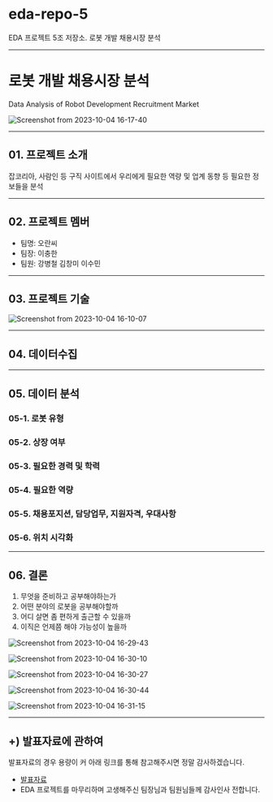 # eda-repo-5
EDA 프로젝트 5조 저장소. 로봇 개발 채용시장 분석

---
# 로봇 개발 채용시장 분석
Data Analysis of Robot Development Recruitment Market

![Screenshot from 2023-10-04 16-17-40](https://github.com/addinedu-amr-4th/eda-repo-5/assets/146153568/0d90d8cb-8252-46b8-af89-3a048c4e7e98)


---
## 01. 프로젝트 소개
잡코리아, 사람인 등 구직 사이트에서 우리에게 필요한 역량 및 업계 동향 등 필요한 정보들을 분석

---
## 02. 프로젝트 멤버
- 팀명: 오란씨
- 팀장: 이충한
- 팀원: 강병철 김창미 이수민

---
## 03. 프로젝트 기술
![Screenshot from 2023-10-04 16-10-07](https://github.com/addinedu-amr-4th/eda-repo-5/assets/141194237/3671598a-1cd0-447f-8583-e0e31232449c)

---
## 04. 데이터수집

---
## 05. 데이터 분석
### 05-1. 로봇 유형
### 05-2. 상장 여부
### 05-3. 필요한 경력 및 학력
### 05-4. 필요한 역량
### 05-5. 채용포지션, 담당업무, 지원자격, 우대사항
### 05-6. 위치 시각화

---
## 06. 결론
1. 무엇을 준비하고 공부해야하는가
2. 어떤 분야의 로봇을 공부해야할까
3. 어디 살면 좀 편하게 출근할 수 있을까
4. 이직은 언제쯤 해야 가능성이 높을까
  
![Screenshot from 2023-10-04 16-29-43](https://github.com/addinedu-amr-4th/eda-repo-5/assets/141194237/5b12ab89-2bef-4ed1-a44e-219c3c2fb12e)

![Screenshot from 2023-10-04 16-30-10](https://github.com/addinedu-amr-4th/eda-repo-5/assets/141194237/39444e8a-3603-4bf6-8298-335224d11186)

![Screenshot from 2023-10-04 16-30-27](https://github.com/addinedu-amr-4th/eda-repo-5/assets/141194237/71c42c73-564b-42bd-9e39-03b5e3dc9a18)

![Screenshot from 2023-10-04 16-30-44](https://github.com/addinedu-amr-4th/eda-repo-5/assets/141194237/bbed3681-7a52-4991-92cd-1329b567da94)

![Screenshot from 2023-10-04 16-31-15](https://github.com/addinedu-amr-4th/eda-repo-5/assets/141194237/2867ea77-23a3-4fb0-b600-0eeb9bc13bc9)

---
## +) 발표자료에 관하여
발표자료의 경우 용량이 커 아래 링크를 통해 참고해주시면 정말 감사하겠습니다.
- [발표자료](https://drive.google.com/file/d/1eUErhYoF1gxg7YmIkKDJOk8Hm3EWbBAk/view?usp=sharing)
- EDA 프로젝트를 마무리하며 고생해주신 팀장님과 팀원님들께 감사인사 전합니다.
